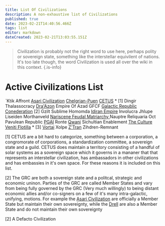 ```yaml
---
title: List Of Civilizations
description: A non-exhaustive list of Civilizations
published: true
date: 2023-02-21T14:40:56.466Z
tags: list
editor: markdown
dateCreated: 2023-02-21T13:03:55.151Z
---
```


> Civilization is probably not the right word to use here, perhaps polity or sovereign state, something like the interstellar equivilent of nations. It's too late though, the word Civilization is used all over the wiki in this context.
{.is-info}


# Active Civilizations List
ˋKtik
Affront
[Asari Civilization](/Asari_Civ)
[Chelgrian-Puen](/Chelgrian)
[CETUS](/CETUS) * [1]
Dingir Thalassocracy
[Dra'Azon](/Dra'Azon)
Empire Of Azad
GFCF
[Galactic Republic Conederation](/Galactic_Republic_Confederation) [2]
Gzilt Sublime
Homomda 
[Idiran Empire](/Idiran)
Involucra
Jhlupe
Liseiden 
Morthanveld
[Nariscene Feudal Matriarchy ](/Nariscene_Feudal_Matriarchy) 
Nauptre Reliquaria
Oct
Pavulean Republic 
[PGAI](/PGAI)
Ronte 
[Qwani](/Qwani)
Sichultian Enablement 
[The Culture](/The_Culture)
[Veniti Flotilla](/Veniti_Flotilla) * [3]
[Vortai](/Vortai)
Xolpe
[Z'Tran](/Z'Tran)
Zihdren-Remnant 

[1] CETUS are a bit hard to categorize, something between a corporation, a congromorate of corporations, a standardization committee, a sovereign state and a guild. CETUS does maintain a territory consisting of a handful of solar systems as a sovereign space which it governs in a mananer that that represents an interstellar civilization, has ambassadors in other civilizations and has embassies in it's own space. For these reasons it is included on this list.

[2] The GRC are both a sovereign state and a politcal, strategic and economic uninon. Parties of the GRC are called Member States and vary from being fully governed by the GRC (Very much willingly) to being distant economic allies and/or co-signers on a few of it's many intra-galactic, unifying, motions. For example the [Asari Civilization](/Asari_Civ) are officially a Member State but maintain their own sovereignty, while the [Drell](/Drell) are also a Member State and do not maintain their own sovereignty

[2] A Defacto Civilization
